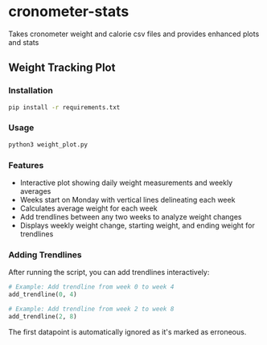 # cronometer-stats
Takes cronometer weight and calorie csv files and provides enhanced plots and stats

## Weight Tracking Plot

### Installation
```bash
pip install -r requirements.txt
```

### Usage
```bash
python3 weight_plot.py
```

### Features
- Interactive plot showing daily weight measurements and weekly averages
- Weeks start on Monday with vertical lines delineating each week
- Calculates average weight for each week
- Add trendlines between any two weeks to analyze weight changes
- Displays weekly weight change, starting weight, and ending weight for trendlines

### Adding Trendlines
After running the script, you can add trendlines interactively:

```python
# Example: Add trendline from week 0 to week 4
add_trendline(0, 4)

# Example: Add trendline from week 2 to week 8
add_trendline(2, 8)
```

The first datapoint is automatically ignored as it's marked as erroneous.
